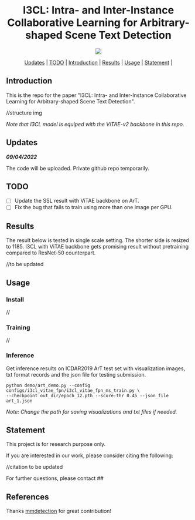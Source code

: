 <h1 align="center"> I3CL: Intra- and Inter-Instance Collaborative Learning for Arbitrary-shaped Scene Text Detection </h1> 

<p align="center">
<a href="http://arxiv.org"><img src="https://img.shields.io/badge/arXiv-Paper-<color>"></a>
</p>

<p align="center">
  <a href="#updates">Updates</a> |
  <a href="#todo">TODO</a> |
  <a href="#introduction">Introduction</a> |
  <a href="#results">Results</a> |
  <a href="#usage">Usage</a> |
  <a href="#statement">Statement</a> |
</p >

## Introduction

This is the repo for the paper "I3CL: Intra- and Inter-Instance Collaborative Learning for Arbitrary-shaped Scene Text Detection". 

//structure img

*Note that I3CL model is equiped with the ViTAE-v2 backbone in this repo.*

## Updates

***09/04/2022***

The code will be uploaded. Private github repo temporarily.

## TODO

- [ ] Update the SSL result with ViTAE backbone on ArT.
- [ ] Fix the bug that fails to train using more than one image per GPU.

## Results

The result below is tested in single scale setting. The shorter side is resized to 1185. I3CL with ViTAE backbone gets promising result without pretraining compared to ResNet-50 counterpart.

//to be updated

## Usage

### Install

//

### Training

//

### Inference

Get inference results on ICDAR2019 ArT test set with visualization images, txt format records and the json file for testing submission.

```
python demo/art_demo.py --config configs/i3cl_vitae_fpn/i3cl_vitae_fpn_ms_train.py \
--checkpoint out_dir/epoch_12.pth --score-thr 0.45 --json_file art_1.json
```

*Note: Change the path for saving visualizations and txt files if needed.*

## Statement

This project is for research purpose only.

If you are interested in our work, please consider citing the following:

//citation to be updated

For further questions, please contact ##

## References

Thanks [mmdetection](https://github.com/open-mmlab/mmdetection) for great contribution!
